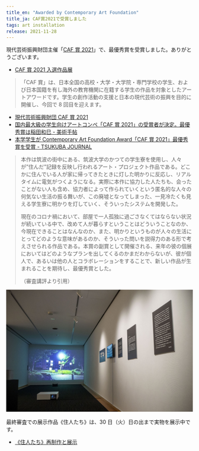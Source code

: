 ```yaml
---
title_en: "Awarded by Contemporary Art Foundation"
title_ja: CAF賞2021で受賞しました
tags: art installation
release: 2021-11-28
---
```


現代芸術振興財団主催「[CAF 賞 2021](https://gendai-art.org/caf_single/caf2021/)」で、最優秀賞を受賞しました。ありがとうございます。

- [CAF 賞 2021 入選作品展](/pages/events/caf21.md)

> 「CAF 賞」は、日本全国の高校・大学・大学院・専門学校の学生、および日本国籍を有し海外の教育機関に在籍する学生の作品を対象としたアートアワードです。学生の創作活動の支援と日本の現代芸術の振興を目的に開催し、今回で 8 回目を迎えます。

- [現代芸術振興財団 CAF 賞 2021](https://gendai-art.org/caf_single/caf2021/)
- [国内最大級の学生向けアートコンペ「CAF 賞 2021」の受賞者が決定。最優秀賞は稲田和巳 - 美術手帖](https://bijutsutecho.com/magazine/news/promotion/24852)
- [本学学生が Contemporary Art Foundation Award「CAF 賞 2021」最優秀賞を受賞 - TSUKUBA JOURNAL](https://www.tsukuba.ac.jp/journal/awards/20211208110719.html)

> 本作は筑波の街中にある、筑波大学のかつての学生寮を使用し、人々が”住んだ”記録を反映し行われるアート・プロジェクト作品である。どこかに住んでいる人が家に帰ってきたときに灯した明かりに反応し、リアルタイムに電気がつくようになる。実際に本作に協力した人たちも、会ったことがない人も含め、協力者によって作られていくという匿名的な人々の何気ない生活の振る舞いが、この廃墟となってしまった、一見冷たくも見える学生寮に明かりを灯していく、そういったシステムを開発した。
>
> 現在のコロナ禍において、部屋で一人孤独に過ごさなくてはならない状況が続いている中で、改めて人が暮らすということはどういうことなのか、今現在できることはなんなのか、また、明かりというものが人々の生活にとってどのような意味があるのか、そういった問いを説得力のある形で考えさせられる作品である。本賞の副賞として開催される、来年の彼の個展においてはどのようなプランを出してくるのかまだわからないが、彼が個人で、あるいは他の人とコラボレーションをすることで、新しい作品が生まれることを期待し、最優秀賞とした。
>
> （審査講評より引用）

[![](/events/caf21/caf21_0.jpg)](https://www.youtube.com/watch?v=qQykSf7AoBA)

最終審査での展示作品《住人たち》は、30 日（火）日の出まで実物を展示中です。

- [《住人たち》再制作と展示](/pages/events/residents21.md)
